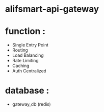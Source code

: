 # alifsmart-api-gateway

# function :
- Single Entry Point
- Routing
- Load Balancing
- Rate Limiting
- Caching
- Auth Centralized

 # database :
 - gateway_db (redis)

